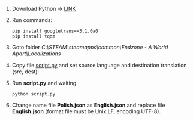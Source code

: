 1. Download Python -> [LINK](https://www.python.org/downloads/)
2. Run commands:

    ```
    pip install googletrans==3.1.0a0
    pip install tqdm
    ```

3. Goto folder *C:\STEAM\steamapps\common\Endzone - A World Apart\Localizations*
4. Copy file [script.py](/scripts/) and set source language and destination translation (src, dest):
5. Run **script.py** and waiting

    ```
    python script.py
    ```
6. Change name file **Polish.json** as **English.json** and replace file **English.json** (format file must be Unix LF, encoding UTF-8).